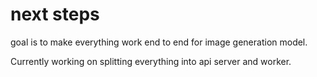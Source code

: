# next steps

goal is to make everything work end to end for image generation model.

Currently working on splitting everything into api server and worker.